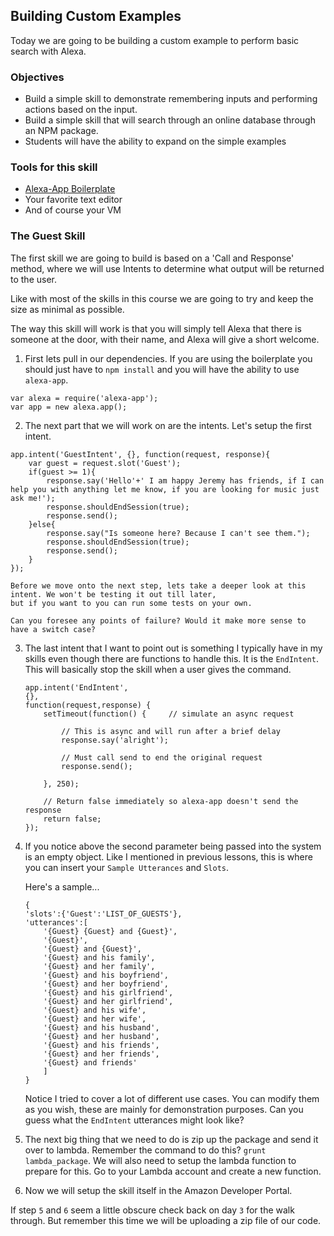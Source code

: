## Building Custom Examples
 
Today we are going to be building a custom example to perform basic search with Alexa.

### Objectives
* Build a simple skill to demonstrate remembering inputs and performing actions based on the input.
* Build a simple skill that will search through an online database through an NPM package.
* Students will have the ability to expand on the simple examples

### Tools for this skill
* [Alexa-App Boilerplate](https://github.com/sammyboy45467/AlexaBoilerplate)
* Your favorite text editor
* And of course your VM

### The Guest Skill

The first skill we are going to build is based on a 'Call and Response' method, where we will use Intents to determine 
what output will be returned to the user. 

Like with most of the skills in this course we are going to try and keep the size as minimal as possible. 

The way this skill will work is that you will simply tell Alexa that there is someone at the door, with their name, and 
Alexa will give a short welcome.

1. First lets pull in our dependencies. If you are using the boilerplate you should just have to `npm install` and you 
will have the ability to use `alexa-app`.
```
var alexa = require('alexa-app');
var app = new alexa.app();
```

2. The next part that we will work on are the intents. Let's setup the first intent.
```
app.intent('GuestIntent', {}, function(request, response){
    var guest = request.slot('Guest');
    if(guest >= 1){
        response.say('Hello'+' I am happy Jeremy has friends, if I can help you with anything let me know, if you are looking for music just ask me!');
        response.shouldEndSession(true);
        response.send();
    }else{
        response.say("Is someone here? Because I can't see them.");
        response.shouldEndSession(true);
        response.send();
    }
});
```
    Before we move onto the next step, lets take a deeper look at this intent. We won't be testing it out till later, 
    but if you want to you can run some tests on your own. 

    Can you foresee any points of failure? Would it make more sense to have a switch case?

3. The last intent that I want to point out is something I typically have in my skills even though there are functions 
to handle this. It is the `EndIntent`. This will basically stop the skill when a user gives the command.

    ```
    app.intent('EndIntent',
	{},
	function(request,response) {
		setTimeout(function() {		// simulate an async request

	        // This is async and will run after a brief delay
	        response.say('alright');

	        // Must call send to end the original request
	        response.send();

		}, 250);

	    // Return false immediately so alexa-app doesn't send the response
	    return false;
    });

    ```

4. If you notice above the second parameter being passed into the system is an empty object. Like I mentioned in previous 
lessons, this is where you can insert your `Sample Utterances` and `Slots`. 

    Here's a sample...
    ```
    {
    'slots':{'Guest':'LIST_OF_GUESTS'},
    'utterances':[
		'{Guest} {Guest} and {Guest}',
		'{Guest}',
		'{Guest} and {Guest}',
		'{Guest} and his family',
		'{Guest} and her family',
		'{Guest} and his boyfriend',
		'{Guest} and her boyfriend',
		'{Guest} and his girlfriend',
		'{Guest} and her girlfriend',
		'{Guest} and his wife',
		'{Guest} and her wife',
		'{Guest} and his husband',
		'{Guest} and her husband',
		'{Guest} and his friends',
		'{Guest} and her friends',
		'{Guest} and friends'
	    ]
    }
    ```

    Notice I tried to cover a lot of different use cases. You can modify them as you wish, these are mainly for demonstration purposes. 
    Can you guess what the `EndIntent` utterances might look like?
5. The next big thing that we need to do is zip up the package and send it over to lambda.
    Remember the command to do this? `grunt lambda_package`. We will also need to setup the lambda function to prepare for this. 
    Go to your Lambda account and create a new function.

6. Now we will setup the skill itself in the Amazon Developer Portal. 

If step `5` and `6` seem a little obscure check back on day `3` for the walk through. But remember this time we will be uploading a zip file of our code.

